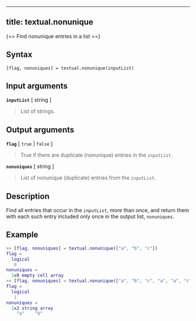 
---
title: textual.nonunique
---

{== Find nonunique entries in a list ==}


## Syntax

    [flag, nonuniques] = textual.nonunique(inputList)


## Input arguments

__`inputList`__ [ string ]
>
> List of strings.
>

## Output arguments

__`flag`__ [ `true` | `false` ]
>
> True if there are duplicate (nonunique) entries in the `inputList`.
>

__`nonuniques`__ [ string ]
>
> List of nonunique (duplicate) entries from the `inputList`. 
>

## Description

Find all entries that occur in the `inputList`, more than
once, and return them with each such entry included only once in the
output list, `nonuniques`.


## Example

```matlab
>> [flag, nonuniques] = textual.nonunique(["a", "b", "c"])
flag = 
  logical
   0
nonuniques =
  1x0 empty cell array
>> [flag, nonuniques] = textual.nonunique(["a", "b", "c", "a", "a", "c"})
flag = 
  logical
   1
nonuniques =
  1x2 string array
    "a"    "b"
```


